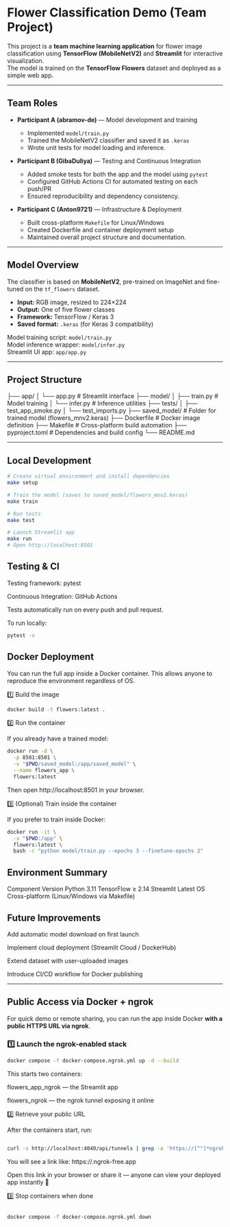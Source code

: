 # Flower Classification Demo (Team Project)

This project is a **team machine learning application** for flower image classification using **TensorFlow (MobileNetV2)** and **Streamlit** for interactive visualization.  
The model is trained on the **TensorFlow Flowers** dataset and deployed as a simple web app.

---

## Team Roles

- **Participant A (abramov-de)** — Model development and training  
  - Implemented `model/train.py`
  - Trained the MobileNetV2 classifier and saved it as `.keras`
  - Wrote unit tests for model loading and inference.

- **Participant B (GibaDuliya)** — Testing and Continuous Integration  
  - Added smoke tests for both the app and the model using `pytest`
  - Configured GitHub Actions CI for automated testing on each push/PR
  - Ensured reproducibility and dependency consistency.

- **Participant C (Anton9721)** — Infrastructure & Deployment  
  - Built cross-platform `Makefile` for Linux/Windows
  - Created Dockerfile and container deployment setup
  - Maintained overall project structure and documentation.

---

## Model Overview

The classifier is based on **MobileNetV2**, pre-trained on ImageNet and fine-tuned on the `tf_flowers` dataset.

- **Input:** RGB image, resized to 224×224  
- **Output:** One of five flower classes  
- **Framework:** TensorFlow / Keras 3  
- **Saved format:** `.keras` (for Keras 3 compatibility)

Model training script: `model/train.py`  
Model inference wrapper: `model/infer.py`  
Streamlit UI app: `app/app.py`

---

## Project Structure

├── app/
│ └── app.py # Streamlit interface
├── model/
│ ├── train.py # Model training
│ └── infer.py # Inference utilities
├── tests/
│ ├── test_app_smoke.py
│ └── test_imports.py
├── saved_model/ # Folder for trained model (flowers_mnv2.keras)
├── Dockerfile # Docker image definition
├── Makefile # Cross-platform build automation
├── pyproject.toml # Dependencies and build config
└── README.md


---

## Local Development

```bash
# Create virtual environment and install dependencies
make setup

# Train the model (saves to saved_model/flowers_mnv2.keras)
make train

# Run tests
make test

# Launch Streamlit app
make run
# Open http://localhost:8501

```


## Testing & CI

Testing framework: pytest

Continuous Integration: GitHub Actions

Tests automatically run on every push and pull request.

To run locally:

```bash
pytest -v
```

## Docker Deployment

You can run the full app inside a Docker container.
This allows anyone to reproduce the environment regardless of OS.

1️⃣ Build the image

```bash
docker build -t flowers:latest .
```

2️⃣ Run the container

If you already have a trained model:

```bash
docker run -d \
  -p 8501:8501 \
  -v "$PWD/saved_model:/app/saved_model" \
  --name flowers_app \
  flowers:latest
```


Then open http://localhost:8501
 in your browser.

3️⃣ (Optional) Train inside the container

If you prefer to train inside Docker:

```bash
docker run -it \
  -v "$PWD:/app" \
  flowers:latest \
  bash -c "python model/train.py --epochs 3 --finetune-epochs 2"
```

## Environment Summary
Component	Version
Python	3.11
TensorFlow	≥ 2.14
Streamlit	Latest
OS	Cross-platform (Linux/Windows via Makefile)

## Future Improvements

Add automatic model download on first launch

Implement cloud deployment (Streamlit Cloud / DockerHub)

Extend dataset with user-uploaded images

Introduce CI/CD workflow for Docker publishing

---

## Public Access via Docker + ngrok

For quick demo or remote sharing, you can run the app inside Docker **with a public HTTPS URL via ngrok**.

### 1️⃣ Launch the ngrok-enabled stack
```bash
docker compose -f docker-compose.ngrok.yml up -d --build
```
This starts two containers:

flowers_app_ngrok — the Streamlit app

flowers_ngrok — the ngrok tunnel exposing it online

2️⃣ Retrieve your public URL

After the containers start, run:


```bash

curl -s http://localhost:4040/api/tunnels | grep -o 'https://[^"]*ngrok[^"]*' | head -n1

```

You will see a link like: https://<random>.ngrok-free.app


Open this link in your browser or share it — anyone can view your deployed app instantly 🚀

3️⃣ Stop containers when done

```bash

docker compose -f docker-compose.ngrok.yml down

```
